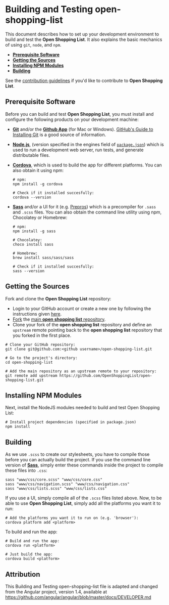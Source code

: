 # Building and Testing open-shopping-list

This document describes how to set up your development environment to build and test the **Open Shopping List**.
It also explains the basic mechanics of using `git`, `node`, and `npm`.

* [**Prerequisite Software**](#prerequisite-software)
* [**Getting the Sources**](#getting-the-sources)
* [**Installing NPM Modules**](#installing-npm-modules)
* [**Building**](#building)

See the [contribution guidelines](https://github.com/OpenShoppingList/open-shopping-list/blob/master/CONTRIBUTING.md)
if you'd like to contribute to **Open Shopping List**.

## Prerequisite Software

Before you can build and test **Open Shopping List**, you must install and configure the
following products on your development machine:

* [**Git**](https://git-scm.com) and/or the [**Github App**](https://desktop.github.com/) (for Mac or Windows). [GitHub's Guide to Installing
  Git](https://help.github.com/articles/set-up-git) is a good source of information.

* [**Node.js**](http://nodejs.org), (version specified in the engines field of [`package.json`](../package.json)) which is used to run a development web server,
  run tests, and generate distributable files.
* [**Cordova**](https://cordova.apache.org/), which is used to build the app for different platforms. You can also obtain it using npm:

  ```shell
  # npm:
  npm install -g cordova

  # Check if it installed succesfully:
  cordova --version
  ```

* [**Sass**](https://sass-lang.com) and/or a UI for it (e.g. [Prepros](https://prepros.io/)) which is a precompiler for `.sass` and `.scss` files. You can also obtain the command line utility using npm, Chocolatey or Homebrew:

  ```shell
  # npm:
  npm install -g sass

  # Chocolatey:
  choco install sass

  # Homebrew:
  brew install sass/sass/sass

  # Check if it installed succesfully:
  sass --version
  ```

## Getting the Sources

Fork and clone the **Open Shopping List** repository:

- Login to your GitHub account or create a new one by following the instructions given [here](https://github.com/signup/free).
- [Fork](http://help.github.com/forking) the [main **open shopping list**
   repository](https://github.com/OpenShoppingList/open-shopping-list).
- Clone your fork of the **open shopping list** repository and define an `upstream` remote pointing back to the **open shopping list** repository that you forked in the first place.

```shell
# Clone your GitHub repository:
git clone git@github.com:<github username>/open-shopping-list.git

# Go to the project's directory:
cd open-shopping-list

# Add the main repository as an upstream remote to your repository:
git remote add upstream https://github.com/OpenShoppingList/open-shopping-list.git
```

## Installing NPM Modules

Next, install the NodeJS modules needed to build and test Open Shopping List:

```shell
# Install project dependencies (specified in package.json)
npm install
```

## Building

As we use `.scss` to create our stylesheets, you have to compile those before you can actually build the project. If you use the command line version of [**Sass**](https://sass-lang.com), simply enter these commands inside the project to compile these files into `.css`:

```shell
sass "www/css/core.scss" "www/css/core.css"
sass "www/css/navigation.scss" "www/css/navigation.css"
sass "www/css/lists.scss" "www/css/lists.css"
```

If you use a UI, simply compile all of the `.scss` files listed above. Now, to be able to use **Open Shopping List**, simply add all the platforms you want it to run:

```shell
# Add the platforms you want it to run on (e.g. 'browser'):
cordova platform add <platform>
```

To build and run the app:

```shell
# Build and run the app:
cordova run <platform>

# Just build the app:
cordova build <platform>
```

## Attribution

This Building and Testing open-shopping-list file is adapted and changed from the Angular project, version 1.4,
available at https://github.com/angular/angular/blob/master/docs/DEVELOPER.md
